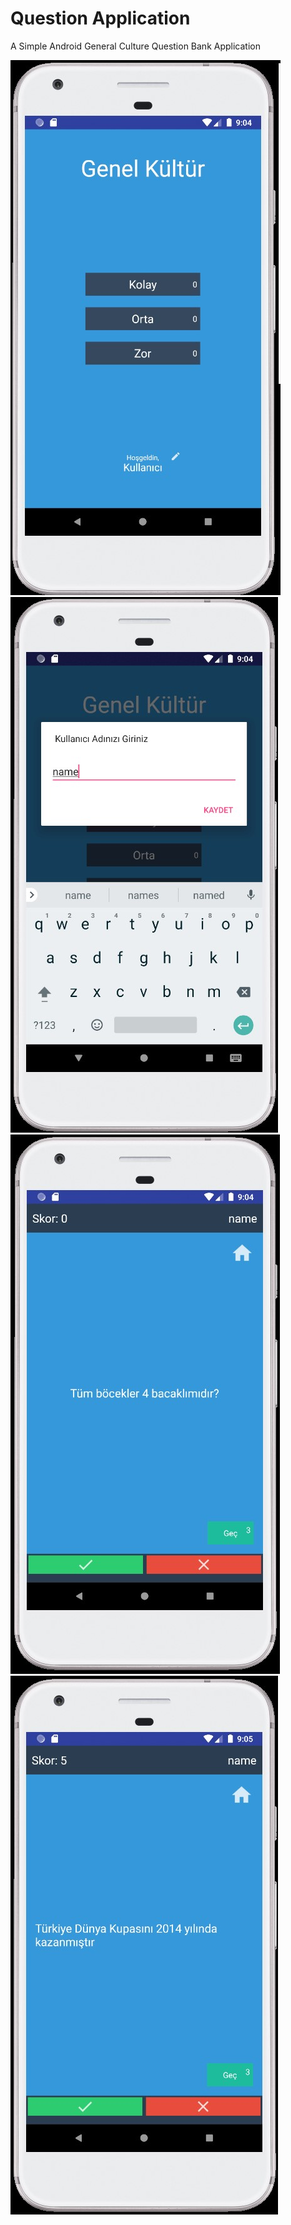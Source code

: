 # Question Application
A Simple Android General Culture Question Bank Application

   ![HomePage](https://github.com/cagdaskaraca/GenelKultur/blob/master/Images/HomePage.jpg)![HomePage](https://github.com/cagdaskaraca/GenelKultur/blob/master/Images/Rename.jpg)![HomePage](https://github.com/cagdaskaraca/GenelKultur/blob/master/Images/Question.jpg)![HomePage](https://github.com/cagdaskaraca/GenelKultur/blob/master/Images/TrueAnswer.jpg)
